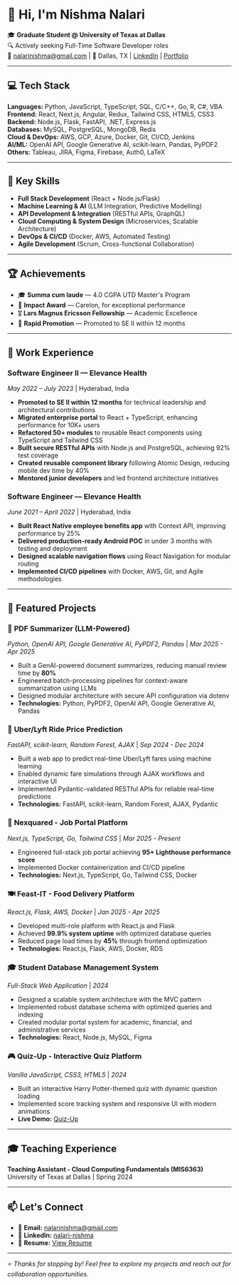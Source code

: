# 👋 Hi, I'm Nishma Nalari

🎓 **Graduate Student @ University of Texas at Dallas**  
🔍 Actively seeking Full-Time Software Developer roles  
📧 nalarinishma@gmail.com | 📍 Dallas, TX | [LinkedIn](https://www.linkedin.com/in/nalari-nishma/) | [Portfolio](https://nishma25.github.io/React-Portfolio/)

---

## 💻 Tech Stack

**Languages:** Python, JavaScript, TypeScript, SQL, C/C++, Go, R, C#, VBA  
**Frontend:** React, Next.js, Angular, Redux, Tailwind CSS, HTML5, CSS3  
**Backend:** Node.js, Flask, FastAPI, .NET, Express.js  
**Databases:** MySQL, PostgreSQL, MongoDB, Redis  
**Cloud & DevOps:** AWS, GCP, Azure, Docker, Git, CI/CD, Jenkins  
**AI/ML:** OpenAI API, Google Generative AI, scikit-learn, Pandas, PyPDF2  
**Others:** Tableau, JIRA, Figma, Firebase, Auth0, LaTeX

---

## 🧠 Key Skills

- **Full Stack Development** (React + Node.js/Flask)
- **Machine Learning & AI** (LLM Integration, Predictive Modelling)
- **API Development & Integration** (RESTful APIs, GraphQL)
- **Cloud Computing & System Design** (Microservices, Scalable Architecture)
- **DevOps & CI/CD** (Docker, AWS, Automated Testing)
- **Agile Development** (Scrum, Cross-functional Collaboration)

---

## 🏆 Achievements

- 🎓 **Summa cum laude** — 4.0 CGPA UTD Master's Program  
- 🥇 **Impact Award** — Carelon, for exceptional performance  
- 🎖️ **Lars Magnus Ericsson Fellowship** — Academic Excellence
- 🚀 **Rapid Promotion** — Promoted to SE II within 12 months

---

## 💼 Work Experience

### Software Engineer II — **Elevance Health**
*May 2022 – July 2023* | Hyderabad, India  
- **Promoted to SE II within 12 months** for technical leadership and architectural contributions
- **Migrated enterprise portal** to React + TypeScript, enhancing performance for 10K+ users
- **Refactored 50+ modules** to reusable React components using TypeScript and Tailwind CSS
- **Built secure RESTful APIs** with Node.js and PostgreSQL, achieving 92% test coverage
- **Created reusable component library** following Atomic Design, reducing mobile dev time by 40%
- **Mentored junior developers** and led frontend architecture initiatives

### Software Engineer — **Elevance Health**
*June 2021 – April 2022* | Hyderabad, India  
- **Built React Native employee benefits app** with Context API, improving performance by 25%
- **Delivered production-ready Android POC** in under 3 months with testing and deployment
- **Designed scalable navigation flows** using React Navigation for modular routing
- **Implemented CI/CD pipelines** with Docker, AWS, Git, and Agile methodologies

---

## 🚀 Featured Projects

### 🤖 **PDF Summarizer (LLM-Powered)**
*Python, OpenAI API, Google Generative AI, PyPDF2, Pandas* | *Mar 2025 - Apr 2025*
- Built a GenAI-powered document summarizes, reducing manual review time by **80%**
- Engineered batch-processing pipelines for context-aware summarization using LLMs
- Designed modular architecture with secure API configuration via dotenv
- **Technologies:** Python, PyPDF2, OpenAI API, Google Generative AI, Pandas

### 🚗 **Uber/Lyft Ride Price Prediction**
*FastAPI, scikit-learn, Random Forest, AJAX* | *Sep 2024 - Dec 2024*
- Built a web app to predict real-time Uber/Lyft fares using machine learning
- Enabled dynamic fare simulations through AJAX workflows and interactive UI
- Implemented Pydantic-validated RESTful APIs for reliable real-time predictions
- **Technologies:** FastAPI, scikit-learn, Random Forest, AJAX, Pydantic

### 💼 **Nexquared - Job Portal Platform**
*Next.js, TypeScript, Go, Tailwind CSS* | *Mar 2025 - Present*
- Engineered full-stack job portal achieving **95+ Lighthouse performance score**
- Implemented Docker containerization and CI/CD pipeline
- **Technologies:** Next.js, TypeScript, Go, Tailwind CSS, Docker

### 🍽️ **Feast-IT - Food Delivery Platform**
*React.js, Flask, AWS, Docker* | *Jan 2025 - Apr 2025*
- Developed multi-role platform with React.js and Flask
- Achieved **99.9% system uptime** with optimized database queries
- Reduced page load times by **45%** through frontend optimization
- **Technologies:** React.js, Flask, AWS, Docker, RDS

### 🎓 **Student Database Management System**
*Full-Stack Web Application* | *2024*
- Designed a scalable system architecture with the MVC pattern
- Implemented robust database schema with optimized queries and indexing
- Created modular portal system for academic, financial, and administrative services
- **Technologies:** React, Node.js, MySQL, Figma

### 🎮 **Quiz-Up - Interactive Quiz Platform**
*Vanilla JavaScript, CSS3, HTML5* | *2024*
- Built an interactive Harry Potter-themed quiz with dynamic question loading
- Implemented score tracking system and responsive UI with modern animations
- **Live Demo:** [Quiz-Up](https://nishma25.github.io/Quiz-Up/)

---

## 🎓 Teaching Experience

**Teaching Assistant - Cloud Computing Fundamentals (MIS6363)**  
University of Texas at Dallas | Spring 2024

---

## 📫 Let's Connect

- 📧 **Email:** nalarinishma@gmail.com  
- 💼 **LinkedIn:** [nalari-nishma](https://www.linkedin.com/in/nalari-nishma/)  
- 📄 **Resume:** [View Resume](https://drive.google.com/file/d/1sorrKeTglYwcXQYl2mgoPoOoLVjhwrQd/view?usp=drive_link)

---


⭐️ *Thanks for stopping by! Feel free to explore my projects and reach out for collaboration opportunities.*

